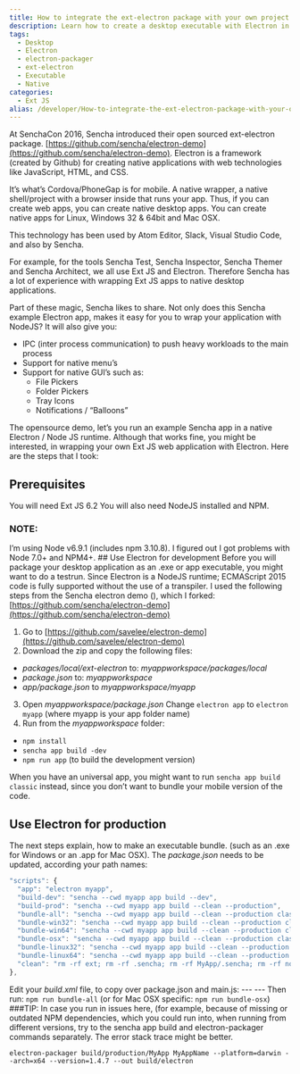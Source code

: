 ```yaml
---
title: How to integrate the ext-electron package with your own project.
description: Learn how to create a desktop executable with Electron in Ext JS
tags:
  - Desktop
  - Electron
  - electron-packager
  - ext-electron
  - Executable
  - Native
categories:
  - Ext JS
alias: /developer/How-to-integrate-the-ext-electron-package-with-your-own-project/
---
```


At SenchaCon 2016, Sencha introduced their open sourced ext-electron package. [https://github.com/sencha/electron-demo](https://github.com/sencha/electron-demo). Electron is a framework (created by Github) for creating native applications with web technologies like JavaScript, HTML, and CSS.

It’s what’s Cordova/PhoneGap is for mobile. A native wrapper, a native shell/project with a browser inside that runs your app. Thus, if you can create web apps, you can create native desktop apps. You can create native apps for Linux, Windows 32 & 64bit and Mac OSX.
<!--more-->

This technology has been used by Atom Editor, Slack, Visual Studio Code, and also by Sencha.

For example, for the tools Sencha Test, Sencha Inspector, Sencha Themer and Sencha Architect, we all use Ext JS and Electron. Therefore Sencha has a lot of experience with wrapping Ext JS apps to native desktop applications. 

Part of these magic, Sencha likes to share. Not only does this Sencha example Electron app, makes it easy for you to wrap your application with NodeJS? It will also give you: 

* IPC (inter process communication) to push heavy workloads to the main process 
* Support for native menu’s 
* Support for native GUI’s such as: 
  * File Pickers 
  * Folder Pickers 
  * Tray Icons 
  * Notifications / “Balloons” 

The opensource demo, let’s you run an example Sencha app in a native Electron / Node JS runtime. Although that works fine, you might be interested, in wrapping your own Ext JS web application with Electron. Here are the steps that I took: 

## Prerequisites

You will need Ext JS 6.2 You will also need NodeJS installed and NPM. 

### NOTE: 

I’m using Node v6.9.1 (includes npm 3.10.8). I figured out I got problems with Node 7.0+ and NPM4+. ## Use Electron for development Before you will package your desktop application as an .exe or app executable, you might want to do a testrun. Since Electron is a NodeJS runtime; ECMAScript 2015 code is fully supported without the use of a transpiler. I used the following steps from the Sencha electron demo (), which I forked: [https://github.com/sencha/electron-demo](https://github.com/sencha/electron-demo) 

1. Go to [https://github.com/savelee/electron-demo](https://github.com/savelee/electron-demo) 
2. Download the zip and copy the following files: 
  * *packages/local/ext-electron* to: *myappworkspace/packages/local* 
  * *package.json* to: *myappworkspace* 
  * *app/package.json* to *myappworkspace/myapp* 
3. Open *myappworkspace/package.json* Change `electron app` to `electron myapp` (where myapp is your app folder name) 
4. Run from the *myappworkspace* folder: 
  * `npm install` 
  * `sencha app build -dev` 
  * `npm run app` (to build the development version) 

When you have an universal app, you might want to run `sencha app build classic` instead, since you don’t want to bundle your mobile version of the code. 

## Use Electron for production 

The next steps explain, how to make an executable bundle. (such as an .exe for Windows or an .app for Mac OSX). The *package.json* needs to be updated, according your path names:

``` JavaScript
"scripts": { 
  "app": "electron myapp", 
  "build-dev": "sencha --cwd myapp app build --dev", 
  "build-prod": "sencha --cwd myapp app build --clean --production", 
  "bundle-all": "sencha --cwd myapp app build --clean --production classic && electron-packager build/production/MyApp MyAppName --all --out build/electron",
  "bundle-win32": "sencha --cwd myapp app build --clean --production classic && electron-packager build/production/MyApp MyAppName --platform=windows --arch=32 --version=1.4.7 --out build/electron", 
  "bundle-win64": "sencha --cwd myapp app build --clean --production classic && electron-packager build/production/MyApp MyAppName --platform=windows --arch=64 --version=1.4.7 --out build/electron", 
  "bundle-osx": "sencha --cwd myapp app build --clean --production classic && electron-packager build/production/MyApp MyAppName --platform=darwin --arch=x64 --version=1.4.7 --out build/electron", 
  "bundle-linux32": "sencha --cwd myapp app build --clean --production classic && electron-packager build/production/MyApp MyAppName --platform=linux --arch=x86 --version=1.4.7 --out build/electron", 
  "bundle-linux64": "sencha --cwd myapp app build --clean --production classic && electron-packager build/production/MyApp MyAppName --platform=linux --arch=x86_64 --version=1.4.7 --out build/electron", 
  "clean": "rm -rf ext; rm -rf .sencha; rm -rf MyApp/.sencha; rm -rf node_modules; rm -rf MyApp/node_modules; rm -rf build" 
},
```

Edit your *build.xml* file, to copy over package.json and main.js: --- --- Then run: `npm run bundle-all` (or for Mac OSX specific: `npm run bundle-osx`) ###TIP: In case you run in issues here, (for example, because of missing or outdated NPM dependencies, which you could run into, when running from different versions, try to the sencha app build and electron-packager commands separately. The error stack trace might be better. 

`electron-packager build/production/MyApp MyAppName --platform=darwin --arch=x64 --version=1.4.7 --out build/electron`